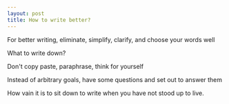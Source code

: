 ```yaml
---
layout: post
title: How to write better?
---
```


For better writing, eliminate, simplify, clarify, and choose your words well

What to write down? 

Don't copy paste, paraphrase, think for yourself 

Instead of arbitrary goals, have some questions and set out to answer them

How vain it is to sit down to write when you have not stood up to live.



